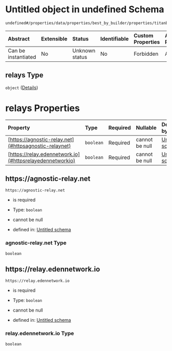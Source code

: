 # Untitled object in undefined Schema

```txt
undefined#/properties/data/properties/best_by_builder/properties/titanbuilder/properties/relays
```



| Abstract            | Extensible | Status         | Identifiable | Custom Properties | Additional Properties | Access Restrictions | Defined In                                                                          |
| :------------------ | :--------- | :------------- | :----------- | :---------------- | :-------------------- | :------------------ | :---------------------------------------------------------------------------------- |
| Can be instantiated | No         | Unknown status | No           | Forbidden         | Allowed               | none                | [bid\_summary.schema.json\*](../out/bid_summary.schema.json "open original schema") |

## relays Type

`object` ([Details](bid_summary-properties-data-properties-best_by_builder-properties-titanbuilder-properties-relays.md))

# relays Properties

| Property                                                 | Type      | Required | Nullable       | Defined by                                                                                                                                                                                                                                                                                     |
| :------------------------------------------------------- | :-------- | :------- | :------------- | :--------------------------------------------------------------------------------------------------------------------------------------------------------------------------------------------------------------------------------------------------------------------------------------------- |
| [https://agnostic-relay.net](#httpsagnostic-relaynet)    | `boolean` | Required | cannot be null | [Untitled schema](bid_summary-properties-data-properties-best_by_builder-properties-titanbuilder-properties-relays-properties-agnostic-relaynet.md "undefined#/properties/data/properties/best_by_builder/properties/titanbuilder/properties/relays/properties/https://agnostic-relay.net")    |
| [https://relay.edennetwork.io](#httpsrelayedennetworkio) | `boolean` | Required | cannot be null | [Untitled schema](bid_summary-properties-data-properties-best_by_builder-properties-titanbuilder-properties-relays-properties-relayedennetworkio.md "undefined#/properties/data/properties/best_by_builder/properties/titanbuilder/properties/relays/properties/https://relay.edennetwork.io") |

## https\://agnostic-relay.net



`https://agnostic-relay.net`

* is required

* Type: `boolean`

* cannot be null

* defined in: [Untitled schema](bid_summary-properties-data-properties-best_by_builder-properties-titanbuilder-properties-relays-properties-agnostic-relaynet.md "undefined#/properties/data/properties/best_by_builder/properties/titanbuilder/properties/relays/properties/https://agnostic-relay.net")

### agnostic-relay.net Type

`boolean`

## https\://relay.edennetwork.io



`https://relay.edennetwork.io`

* is required

* Type: `boolean`

* cannot be null

* defined in: [Untitled schema](bid_summary-properties-data-properties-best_by_builder-properties-titanbuilder-properties-relays-properties-relayedennetworkio.md "undefined#/properties/data/properties/best_by_builder/properties/titanbuilder/properties/relays/properties/https://relay.edennetwork.io")

### relay.edennetwork.io Type

`boolean`
